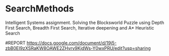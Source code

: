 # SearchMethods

Intelligent Systems assignment. Solving the Blocksworld Puzzle using Depth First Search, Breadth First Search, Iterative deepening and A* Heuristic Search

#REPORT
https://docs.google.com/document/d/19j5-zbB0EI9zXSRaKW8OAWE2ZHvrv9KjdWs-Y0wxPRU/edit?usp=sharing
